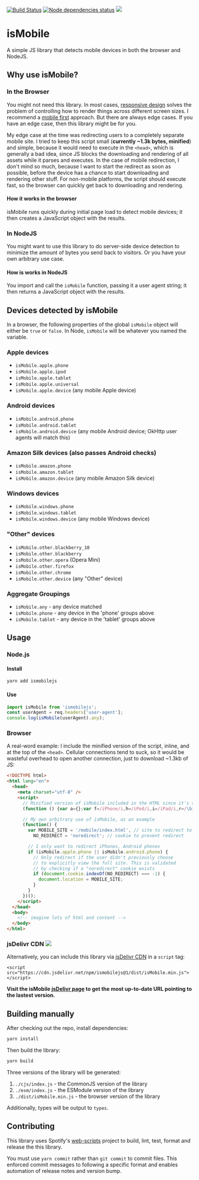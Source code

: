 [![Build Status](https://travis-ci.org/kaimallea/isMobile.png)](https://travis-ci.org/kaimallea/isMobile)
[![Node dependencies status](https://david-dm.org/kaimallea/isMobile.png)](https://david-dm.org/kaimallea/isMobile)
[![](https://data.jsdelivr.com/v1/package/npm/ismobilejs/badge)](https://www.jsdelivr.com/package/npm/ismobilejs)

# isMobile

A simple JS library that detects mobile devices in both the browser and NodeJS.

## Why use isMobile?

### In the Browser

You might not need this library. In most cases, [responsive design](https://en.wikipedia.org/wiki/Responsive_web_design) solves the problem of controlling how to render things across different screen sizes. I recommend a [mobile first](https://medium.com/@Vincentxia77/what-is-mobile-first-design-why-its-important-how-to-make-it-7d3cf2e29d00) approach. But there are always edge cases. If you have an edge case, then this library might be for you.

My edge case at the time was redirecting users to a completely separate mobile site. I tried to keep this script small (**currently ~1.3k bytes, minified**) and simple, because it would need to execute in the `<head>`, which is generally a bad idea, since JS blocks the downloading and rendering of all assets while it parses and executes. In the case of mobile redirection, I don't mind so much, because I want to start the redirect as soon as possible, before the device has a chance to start downloading and rendering other stuff. For non-mobile platforms, the script should execute fast, so the browser can quickly get back to downloading and rendering.

#### How it works in the browser

isMobile runs quickly during initial page load to detect mobile devices; it then creates a JavaScript object with the results.

### In NodeJS

You might want to use this library to do server-side device detection to minimize the amount of bytes you send back to visitors. Or you have your own arbitrary use case.

#### How is works in NodeJS

You import and call the `isMobile` function, passing it a user agent string; it then returns a JavaScript object with the results.

## Devices detected by isMobile

In a browser, the following properties of the global `isMobile` object will either be `true` or `false`. In Node, `isMobile` will be whatever you named the variable.

### Apple devices

- `isMobile.apple.phone`
- `isMobile.apple.ipod`
- `isMobile.apple.tablet`
- `isMobile.apple.universal`
- `isMobile.apple.device` (any mobile Apple device)

### Android devices

- `isMobile.android.phone`
- `isMobile.android.tablet`
- `isMobile.android.device` (any mobile Android device; OkHttp user agents will match this)

### Amazon Silk devices (also passes Android checks)

- `isMobile.amazon.phone`
- `isMobile.amazon.tablet`
- `isMobile.amazon.device` (any mobile Amazon Silk device)

### Windows devices

- `isMobile.windows.phone`
- `isMobile.windows.tablet`
- `isMobile.windows.device` (any mobile Windows device)

### "Other" devices

- `isMobile.other.blackberry_10`
- `isMobile.other.blackberry`
- `isMobile.other.opera` (Opera Mini)
- `isMobile.other.firefox`
- `isMobile.other.chrome`
- `isMobile.other.device` (any "Other" device)

### Aggregate Groupings

- `isMobile.any` - any device matched
- `isMobile.phone` - any device in the 'phone' groups above
- `isMobile.tablet` - any device in the 'tablet' groups above

## Usage

### Node.js

#### Install

```bash
yarn add ismobilejs
```

#### Use

```ts
import isMobile from 'ismobilejs';
const userAgent = req.headers['user-agent'];
console.log(isMobile(userAgent).any);
```

### Browser

A real-word example: I include the minified version of the script, inline, and at the top of the `<head>`. Cellular connections tend to suck, so it would be wasteful overhead to open another connection, just to download ~1.3kb of JS:

<!-- prettier-ignore -->
```html
<!DOCTYPE html>
<html lang="en">
  <head>
    <meta charset="utf-8" />
    <script>
      // Minified version of isMobile included in the HTML since it's small
      (function () {var a={};var f=/iPhone/i,h=/iPod/i,i=/iPad/i,r=/\biOS-universal(?:.+)Mac\b/i,g=/\bAndroid(?:.+)Mobile\b/i,j=/Android/i,c=/(?:SD4930UR|\bSilk(?:.+)Mobile\b)/i,d=/Silk/i,b=/Windows Phone/i,k=/\bWindows(?:.+)ARM\b/i,m=/BlackBerry/i,n=/BB10/i,o=/Opera Mini/i,p=/\b(CriOS|Chrome)(?:.+)Mobile/i,q=/Mobile(?:.+)Firefox\b/i;function s(l){return function($){return $.test(l)}}function e(l){var $=(l=l||("undefined"!=typeof navigator?navigator.userAgent:"")).split("[FBAN");void 0!==$[1]&&(l=$[0]),void 0!==($=l.split("Twitter"))[1]&&(l=$[0]);var a=s(l),e={apple:{phone:a(f)&&!a(b),ipod:a(h),tablet:!a(f)&&a(i)&&!a(b),universal:a(r),device:(a(f)||a(h)||a(i))&&!a(b)},amazon:{phone:a(c),tablet:!a(c)&&a(d),device:a(c)||a(d)},android:{phone:!a(b)&&a(c)||!a(b)&&a(g),tablet:!a(b)&&!a(c)&&!a(g)&&(a(d)||a(j)),device:!a(b)&&(a(c)||a(d)||a(g)||a(j))||a(/\bokhttp\b/i)},windows:{phone:a(b),tablet:a(k),device:a(b)||a(k)},other:{blackberry:a(m),blackberry10:a(n),opera:a(o),firefox:a(q),chrome:a(p),device:a(m)||a(n)||a(o)||a(q)||a(p)},any:!1,phone:!1,tablet:!1};return e.any=e.apple.universal||e.apple.device||e.android.device||e.windows.device||e.other.device,e.phone=e.apple.phone||e.android.phone||e.windows.phone,e.tablet=e.apple.tablet||e.android.tablet||e.windows.tablet,e}a=e();if(typeof exports==="object"&&typeof module!=="undefined"){module.exports=a}else if(typeof define==="function"&&define.amd){define(function(){return a})}else{this["isMobile"]=a}})();

      // My own arbitrary use of isMobile, as an example
      (function() {
        var MOBILE_SITE = '/mobile/index.html', // site to redirect to
          NO_REDIRECT = 'noredirect'; // cookie to prevent redirect

        // I only want to redirect iPhones, Android phones
        if (isMobile.apple.phone || isMobile.android.phone) {
          // Only redirect if the user didn't previously choose
          // to explicitly view the full site. This is validated
          // by checking if a "noredirect" cookie exists
          if (document.cookie.indexOf(NO_REDIRECT) === -1) {
            document.location = MOBILE_SITE;
          }
        }
      })();
    </script>
  </head>
  <body>
    <!-- imagine lots of html and content -->
  </body>
</html>
```

### jsDelivr CDN [![](https://data.jsdelivr.com/v1/package/npm/ismobilejs/badge)](https://www.jsdelivr.com/package/npm/ismobilejs)

Alternatively, you can include this library via [jsDelivr CDN](https://www.jsdelivr.com/package/npm/ismobilejs) in a `script` tag:

`<script src="https://cdn.jsdelivr.net/npm/ismobilejs@1/dist/isMobile.min.js"></script>`

**Visit the isMobile [jsDelivr page](https://www.jsdelivr.com/package/npm/ismobilejs) to get the most up-to-date URL pointing to the lastest version.**

## Building manually

After checking out the repo, install dependencies:

```bash
yarn install
```

Then build the library:

```bash
yarn build
```

Three versions of the library will be generated:

1. `./cjs/index.js` - the CommonJS version of the library
2. `./esm/index.js` - the ESModule version of the library
3. `./dist/isMobile.min.js` - the browser version of the library

Additionally, types will be output to `types`.

## Contributing

This library uses Spotify's [web-scripts](https://github.com/spotify/web-scripts) project to build, lint, test, format and release the this library.

You must use `yarn commit` rather than `git commit` to commit files. This enforced commit messages to following a specific format and enables automation of release notes and version bump.
